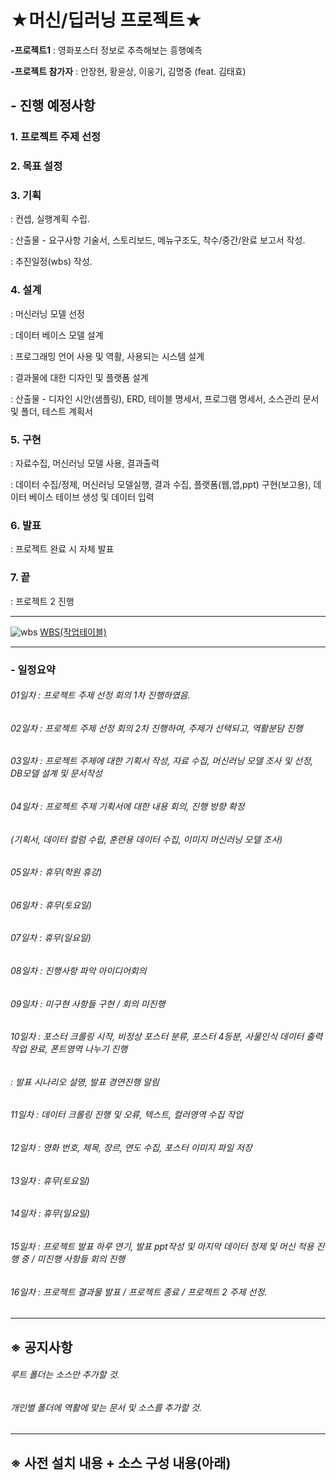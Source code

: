 ★머신/딥러닝 프로젝트★
========================

__-프로젝트1__ : 영화포스터 정보로 추측해보는 흥행예측

__-프로젝트 참가자__ : 안장현, 황윤상, 이웅기, 김명중 (feat. 김태효)


## - 진행 예정사항

### 1. 프로젝트 주제 선정

### 2. 목표 설정 

### 3. 기획
 : 컨셉, 실행계획 수립.

 : 산출물 - 요구사항 기술서, 스토리보드, 메뉴구조도, 착수/중간/완료 보고서 작성.

 : 추진일정(wbs) 작성.

### 4. 설계
 : 머신러닝 모델 선정

 : 데이터 베이스 모델 설계

 : 프로그래밍 언어 사용 및 역활, 사용되는 시스템 설계

 : 결과물에 대한 디자인 및 플랫폼 설계 

 : 산출물 - 디자인 시안(샘플링), ERD, 테이블 명세서, 프로그램 명세서, 소스관리 문서 및 폴더, 테스트 계획서

### 5. 구현 
 : 자료수집, 머신러닝 모델 사용, 결과출력

 : 데이터 수집/정제, 머신러닝 모델실행, 결과 수집, 플랫폼(웹,앱,ppt) 구현(보고용), 데이터 베이스 테이브 생성 및 데이터 입력

### 6. 발표
 : 프로젝트 완료 시 자체 발표

### 7. 끝
 : 프로젝트 2 진행
***
![wbs](wbs.png)
[WBS(작업테이블)](https://docs.google.com/spreadsheets/d/1FERX-ZtqsSrEMwRJI8FLhWq9nbFUzfE75uOCy7pMZB4/edit#gid=0)
***
### - 일정요약

###### 01일차 : 프로젝트 주제 선정 회의 1차 진행하였음.
###### 02일차 : 프로젝트 주제 선정 회의 2차 진행하여, 주제가 선택되고, 역활분담 진행
###### 03일차 : 프로젝트 주제에 대한 기획서 작성, 자료 수집, 머신러닝 모델 조사 및 선정, DB모델 설계 및 문서작성
###### 04일차 : 프로젝트 주제 기획서에 대한 내용 회의, 진행 방향 확정
######          (기획서, 데이터 컬럼 수립, 훈련용 데이터 수집, 이미지 머신러닝 모델 조사)
###### 05일차 : 휴무(학원 휴강)
###### 06일차 : 휴무(토요일)
###### 07일차 : 휴무(일요일)
###### 08일차 : 진행사항 파악 아이디어회의
###### 09일차 : 미구현 사항들 구현 / 회의 미진행
###### 10일차 : 포스터 크롤링 시작, 비정상 포스터 분류, 포스터 4등분, 사물인식 데이터 출력작업 완료, 폰트영역 나누기 진행
######       : 발표 시나리오 설명, 발표 경연진행 알림
###### 11일차 : 데이터 크롤링 진행 및 오류, 텍스트, 컬러영역 수집 작업
###### 12일차 : 영화 번호, 제목, 장르, 연도 수집, 포스터 이미지 파일 저장
###### 13일차 : 휴무(토요일)
###### 14일차 : 휴무(일요일)
###### 15일차 : 프로젝트 발표 하루 연기, 발표 ppt작성 및 마지막 데이터 정제 및 머신 적용 진행 중 / 미진행 사항들 회의 진행
###### 16일차 : 프로젝트 결과물 발표 / 프로젝트 종료 / 프로젝트 2 주제 선정.

***
## ※ 공지사항
###### 루트 폴더는 소스만 추가할 것.
###### 개인별 폴더에 역활에 맞는 문서 및 소스를 추가할 것.
***
## ※ 사전 설치 내용 + 소스 구성 내용(아래)

